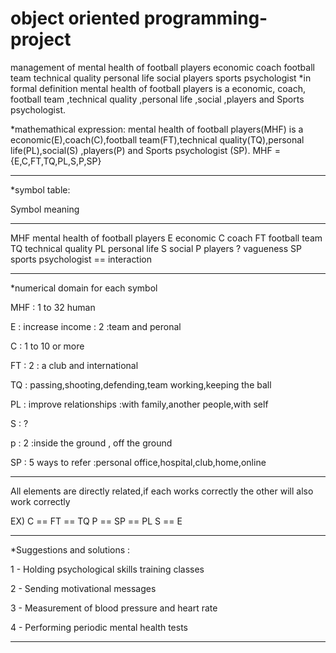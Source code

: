 # object oriented programming-project
management of mental health of football players
economic
coach
football team
technical quality
personal life
social
players
sports psychologist
*in formal definition
mental health of football players is a economic, coach, football team ,technical quality ,personal life ,social ,players and Sports psychologist.

*mathemathical expression:
mental health of football players(MHF) is a economic(E),coach(C),football team(FT),technical quality(TQ),personal life(PL),social(S) ,players(P) and Sports psychologist (SP).
MHF = {E,C,FT,TQ,PL,S,P,SP}

********************************************************************************************************
*symbol table:

Symbol              meaning
------              -------
MHF                 mental health of football players
E                   economic
C                   coach
FT                  football team
TQ                  technical quality
PL                  personal life
S                   social
P                   players
?                   vagueness
SP                  sports psychologist
==                  interaction

***********************************************************************************************************
*numerical domain for each symbol

MHF : 1 to 32 human

E : increase income : 2 :team and peronal

C : 1 to 10 or more 

FT : 2 : a club and international

TQ : passing,shooting,defending,team working,keeping the ball

PL : improve relationships :with family,another people,with self

S : ?

p : 2 :inside the ground , off the ground 

SP : 5  ways to refer :personal office,hospital,club,home,online

************************************************************************************************************
All elements are directly related,if each works correctly the other will also work correctly

EX) C == FT == TQ
    P == SP == PL
    S == E
    
************************************************************************************************************    

*Suggestions and solutions :

1 - Holding psychological skills training classes

2 - Sending motivational messages

3 - Measurement of blood pressure and heart rate

4 - Performing periodic mental health tests

************************************************************************************************************




















